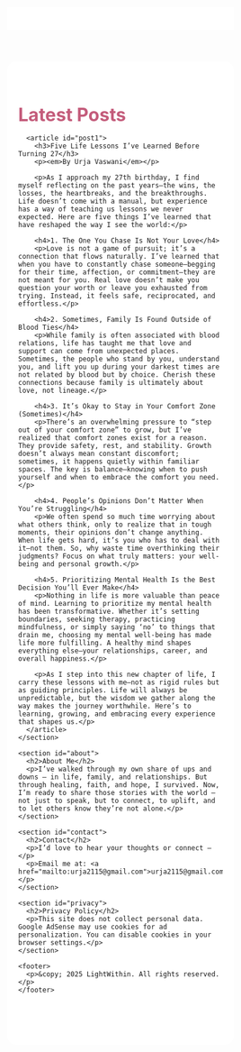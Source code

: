 <!DOCTYPE html>
<html lang="en">
<head>
  <meta charset="UTF-8" />
  <meta name="viewport" content="width=device-width, initial-scale=1.0" />
  <meta name="robots" content="index, follow" />
  <meta name="description" content="A journal-like blog by Urja Vaswani on healing, hope, and real-life reflections." />
  <title>LightWithin</title>
  <link href="https://fonts.googleapis.com/css2?family=Dancing+Script&family=Poppins&display=swap" rel="stylesheet">
  <style>
    * { box-sizing: border-box; margin: 0; padding: 0; }

    body {
      font-family: 'Poppins', sans-serif;
      background: linear-gradient(145deg, #fef9f6, #fff0f5);
      color: #444;
    }

    header {
      display: flex; justify-content: space-between; align-items: center;
      background-color: #ffffffdd;
      padding: 20px; position: sticky; top: 0; z-index: 1000;
    }

    .menu-toggle {
      font-size: 24px; background: none; border: none; cursor: pointer;
      color: #d16b86; display: none;
    }

    nav {
      width: 240px; background-color: #ffffffee;
      padding: 40px 20px; box-shadow: 2px 0 8px rgba(0,0,0,0.05);
      height: 100vh; position: fixed; left: -260px; top: 0;
      transition: left 0.3s ease; z-index: 999;
    }

    nav.open { left: 0; }

    nav h1 {
      font-family: 'Dancing Script', cursive;
      font-size: 2.5rem; color: #d16b86; margin-bottom: 20px;
    }

    nav p {
      font-style: italic; font-size: 1rem; color: #8e7d88; margin-bottom: 30px;
    }

    nav a {
      display: block; margin: 15px 0; text-decoration: none;
      color: #7b6f72; font-weight: 500; font-size: 1rem;
    }

    nav a:hover { color: #d16b86; }

    main {
      max-width: 900px; margin: 0 auto; padding: 30px 20px;
      background-color: rgba(255,255,255,0.9); border-radius: 16px; margin-top: 20px;
    }

    section { margin-bottom: 60px; }

    h2 {
      font-family: 'Dancing Script', cursive;
      font-size: 2rem; color: #c45c7b; margin-bottom: 15px;
    }

    footer {
      text-align: center; font-size: 0.9rem; color: #999;
      margin: 40px 0 10px;
    }

    @media (max-width: 768px) {
      .menu-toggle { display: block; }
      nav { height: 100%; }
      main { margin: 0; border-radius: 0; }
    }
  </style>
</head>
<meta name="google-site-verification" content="4cLdWqFIePn_hPLiRCVkTDHAATs0C3lqsTA5FE8sSUg" />
<body>

  <header>
    <button class="menu-toggle" onclick="toggleMenu()">☰</button>
  </header>

  <nav id="sidebar">
    <h1>LightWithin</h1>
    <p>A space for reflection, healing, and gentle growth.</p>

    <a href="#blog" onclick="toggleMenu()">Blog</a>
    <a href="#about" onclick="toggleMenu()">About</a>
    <a href="#contact" onclick="toggleMenu()">Contact</a>
    <a href="#privacy" onclick="toggleMenu()">Privacy</a>

    <h3 style="margin-top: 30px; font-size: 1.1rem; color: #c45c7b;">Posts</h3>
    <a href="#post1" onclick="toggleMenu()">Five Life Lessons Before 27</a>
  </nav>

  <main>
    <section id="blog" style="scroll-margin-top: 80px;">
      <h2>Latest Posts</h2>

      <article id="post1">
        <h3>Five Life Lessons I’ve Learned Before Turning 27</h3>
        <p><em>By Urja Vaswani</em></p>

        <p>As I approach my 27th birthday, I find myself reflecting on the past years—the wins, the losses, the heartbreaks, and the breakthroughs. Life doesn’t come with a manual, but experience has a way of teaching us lessons we never expected. Here are five things I’ve learned that have reshaped the way I see the world:</p>

        <h4>1. The One You Chase Is Not Your Love</h4>
        <p>Love is not a game of pursuit; it’s a connection that flows naturally. I’ve learned that when you have to constantly chase someone—begging for their time, affection, or commitment—they are not meant for you. Real love doesn’t make you question your worth or leave you exhausted from trying. Instead, it feels safe, reciprocated, and effortless.</p>

        <h4>2. Sometimes, Family Is Found Outside of Blood Ties</h4>
        <p>While family is often associated with blood relations, life has taught me that love and support can come from unexpected places. Sometimes, the people who stand by you, understand you, and lift you up during your darkest times are not related by blood but by choice. Cherish these connections because family is ultimately about love, not lineage.</p>

        <h4>3. It’s Okay to Stay in Your Comfort Zone (Sometimes)</h4>
        <p>There’s an overwhelming pressure to “step out of your comfort zone” to grow, but I’ve realized that comfort zones exist for a reason. They provide safety, rest, and stability. Growth doesn’t always mean constant discomfort; sometimes, it happens quietly within familiar spaces. The key is balance—knowing when to push yourself and when to embrace the comfort you need.</p>

        <h4>4. People’s Opinions Don’t Matter When You’re Struggling</h4>
        <p>We often spend so much time worrying about what others think, only to realize that in tough moments, their opinions don’t change anything. When life gets hard, it’s you who has to deal with it—not them. So, why waste time overthinking their judgments? Focus on what truly matters: your well-being and personal growth.</p>

        <h4>5. Prioritizing Mental Health Is the Best Decision You’ll Ever Make</h4>
        <p>Nothing in life is more valuable than peace of mind. Learning to prioritize my mental health has been transformative. Whether it’s setting boundaries, seeking therapy, practicing mindfulness, or simply saying ‘no’ to things that drain me, choosing my mental well-being has made life more fulfilling. A healthy mind shapes everything else—your relationships, career, and overall happiness.</p>

        <p>As I step into this new chapter of life, I carry these lessons with me—not as rigid rules but as guiding principles. Life will always be unpredictable, but the wisdom we gather along the way makes the journey worthwhile. Here’s to learning, growing, and embracing every experience that shapes us.</p>
      </article>
    </section>

    <section id="about">
      <h2>About Me</h2>
      <p>I’ve walked through my own share of ups and downs — in life, family, and relationships. But through healing, faith, and hope, I survived. Now, I’m ready to share those stories with the world — not just to speak, but to connect, to uplift, and to let others know they’re not alone.</p>
    </section>

    <section id="contact">
      <h2>Contact</h2>
      <p>I’d love to hear your thoughts or connect —</p>
      <p>Email me at: <a href="mailto:urja2115@gmail.com">urja2115@gmail.com</a></p>
    </section>

    <section id="privacy">
      <h2>Privacy Policy</h2>
      <p>This site does not collect personal data. Google AdSense may use cookies for ad personalization. You can disable cookies in your browser settings.</p>
    </section>

    <footer>
      <p>&copy; 2025 LightWithin. All rights reserved.</p>
    </footer>
  </main>

  <script>
    function toggleMenu() {
      document.getElementById('sidebar').classList.toggle('open');
    }

    window.addEventListener('load', () => {
      const blogSection = document.getElementById('blog');
      if (blogSection) {
        blogSection.scrollIntoView({ behavior: 'smooth' });
      }
    });
  </script>
</body>
</html>
